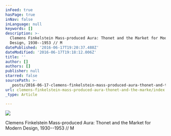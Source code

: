 ```yaml
---
inFeed: true
hasPage: true
inNav: false
inLanguage: null
keywords: []
description: >-
  Clemens Finkelstein Mass-produced Aura: Thonet and the Market for Modern
  Design, 1930--1953 // M
datePublished: '2016-06-17T19:20:37.488Z'
dateModified: '2016-06-17T19:18:12.006Z'
title: ''
author: []
authors: []
publisher: null
starred: false
sourcePath: >-
  _posts/2016-06-17-clemens-finkelstein-mass-produced-aura-thonet-and-the-marke.md
url: clemens-finkelstein-mass-produced-aura-thonet-and-the-marke/index.html
_type: Article

---
```

![](https://the-grid-user-content.s3-us-west-2.amazonaws.com/764b690c-5cf0-46cf-85d3-68640c9fad47.jpg)

Clemens Finkelstein Mass-produced Aura: Thonet and the Market for Modern Design, 1930--1953 // M